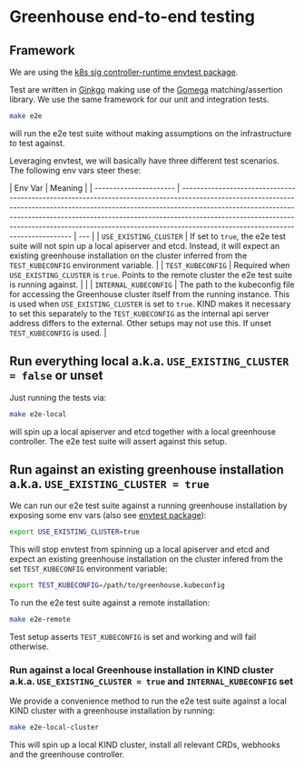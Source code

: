 # Greenhouse end-to-end testing

## Framework

We are using the [k8s sig controller-runtime envtest package](https://pkg.go.dev/sigs.k8s.io/controller-runtime/pkg/envtest).

Test are written in [Ginkgo](https://onsi.github.io/ginkgo/) making use of the [Gomega](https://onsi.github.io/gomega/) matching/assertion library. We use the same framework for our unit and integration tests.

```bash
make e2e
```

will run the e2e test suite without making assumptions on the infrastructure to test against.

Leveraging envtest, we will basically have three different test scenarios. The following env vars steer these:

| Env Var                | Meaning                                                                                                                                                                                                                                                                                                                                                                  |
| ---------------------- | ------------------------------------------------------------------------------------------------------------------------------------------------------------------------------------------------------------------------------------------------------------------------------------------------------------------------------------------------------------------------ | --- |
| `USE_EXISTING_CLUSTER` | If set to `true`, the e2e test suite will not spin up a local apiserver and etcd. Instead, it will expect an existing greenhouse installation on the cluster inferred from the `TEST_KUBECONFIG` environment variable.                                                                                                                                                   |
| `TEST_KUBECONFIG`      | Required when `USE_EXISTING_CLUSTER` is `true`. Points to the remote cluster the e2e test suite is running against.                                                                                                                                                                                                                                                      |     |
| `INTERNAL_KUBECONFIG`  | The path to the kubeconfig file for accessing the Greenhouse cluster itself from the running instance. This is used when `USE_EXISTING_CLUSTER` is set to `true`. KIND makes it necessary to set this separately to the `TEST_KUBECONFIG` as the internal api server address differs to the external. Other setups may not use this. If unset `TEST_KUBECONFIG` is used. |

## Run everything local a.k.a. `USE_EXISTING_CLUSTER = false` or unset

Just running the tests via:

```bash
make e2e-local
```

will spin up a local apiserver and etcd together with a local greenhouse controller. The e2e test suite will assert against this setup.

## Run against an existing greenhouse installation a.k.a. `USE_EXISTING_CLUSTER = true`

We can run our e2e test suite against a running greenhouse installation by exposing some env vars (also see [envtest package](https://pkg.go.dev/sigs.k8s.io/controller-runtime/pkg/envtest#pkg-constants)):

```bash
export USE_EXISTING_CLUSTER=true
```

This will stop envtest from spinning up a local apiserver and etcd and expect an existing greenhouse installation on the cluster infered from the set `TEST_KUBECONFIG` environment variable:

```bash
export TEST_KUBECONFIG=/path/to/greenhouse.kubeconfig
```

To run the e2e test suite against a remote installation:

```bash
make e2e-remote
```

Test setup asserts `TEST_KUBECONFIG` is set and working and will fail otherwise.

### Run against a local Greenhouse installation in KIND cluster a.k.a. `USE_EXISTING_CLUSTER = true` and `INTERNAL_KUBECONFIG` set

We provide a convenience method to run the e2e test suite against a local KIND cluster with a greenhouse installation by running:

```bash
make e2e-local-cluster
```

This will spin up a local KIND cluster, install all relevant CRDs, webhooks and the greenhouse controller.

